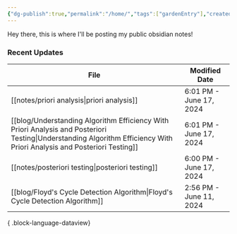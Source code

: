 ```yaml
---
{"dg-publish":true,"permalink":"/home/","tags":["gardenEntry"],"created":"2024-01-28T17:25:41.506-05:00","updated":"2024-06-17T18:13:40.216-04:00"}
---
```



Hey there, this is where I'll be posting my public obsidian notes!

### Recent Updates
| File                                                                                                                                                                       | Modified Date           |
| -------------------------------------------------------------------------------------------------------------------------------------------------------------------------- | ----------------------- |
| [[notes/priori analysis\|priori analysis]]                                                                                                                              | 6:01 PM - June 17, 2024 |
| [[blog/Understanding Algorithm Efficiency With Priori Analysis and Posteriori Testing\|Understanding Algorithm Efficiency With Priori Analysis and Posteriori Testing]] | 6:01 PM - June 17, 2024 |
| [[notes/posteriori testing\|posteriori testing]]                                                                                                                        | 6:00 PM - June 17, 2024 |
| [[blog/Floyd's Cycle Detection Algorithm\|Floyd's Cycle Detection Algorithm]]                                                                                           | 2:56 PM - June 11, 2024 |

{ .block-language-dataview}

